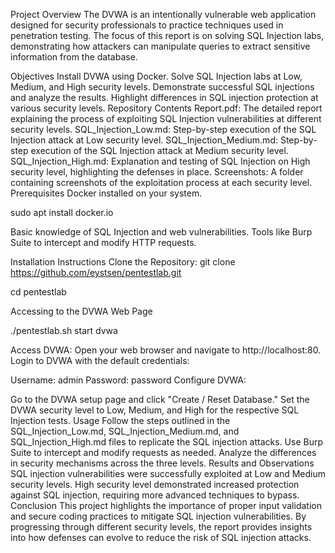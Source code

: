Project Overview
The DVWA is an intentionally vulnerable web application designed for security professionals to practice techniques used in penetration testing. The focus of this report is on solving SQL Injection labs, demonstrating how attackers can manipulate queries to extract sensitive information from the database.

Objectives
Install DVWA using Docker.
Solve SQL Injection labs at Low, Medium, and High security levels.
Demonstrate successful SQL injections and analyze the results.
Highlight differences in SQL injection protection at various security levels.
Repository Contents
Report.pdf: The detailed report explaining the process of exploiting SQL Injection vulnerabilities at different security levels.
SQL_Injection_Low.md: Step-by-step execution of the SQL Injection attack at Low security level.
SQL_Injection_Medium.md: Step-by-step execution of the SQL Injection attack at Medium security level.
SQL_Injection_High.md: Explanation and testing of SQL Injection on High security level, highlighting the defenses in place.
Screenshots: A folder containing screenshots of the exploitation process at each security level.
Prerequisites
Docker installed on your system.

sudo apt install docker.io

Basic knowledge of SQL Injection and web vulnerabilities.
Tools like Burp Suite to intercept and modify HTTP requests.

Installation Instructions
Clone the Repository:
git clone https://github.com/eystsen/pentestlab.git 

cd pentestlab

Accessing to the DVWA Web Page 

 ./pentestlab.sh start dvwa

Access DVWA: Open your web browser and navigate to http://localhost:80. Login to DVWA with the default credentials:

Username: admin
Password: password
Configure DVWA:

Go to the DVWA setup page and click "Create / Reset Database."
Set the DVWA security level to Low, Medium, and High for the respective SQL Injection tests.
Usage
Follow the steps outlined in the SQL_Injection_Low.md, SQL_Injection_Medium.md, and SQL_Injection_High.md files to replicate the SQL injection attacks.
Use Burp Suite to intercept and modify requests as needed.
Analyze the differences in security mechanisms across the three levels.
Results and Observations
SQL injection vulnerabilities were successfully exploited at Low and Medium security levels.
High security level demonstrated increased protection against SQL injection, requiring more advanced techniques to bypass.
Conclusion
This project highlights the importance of proper input validation and secure coding practices to mitigate SQL injection vulnerabilities. By progressing through different security levels, the report provides insights into how defenses can evolve to reduce the risk of SQL injection attacks.
